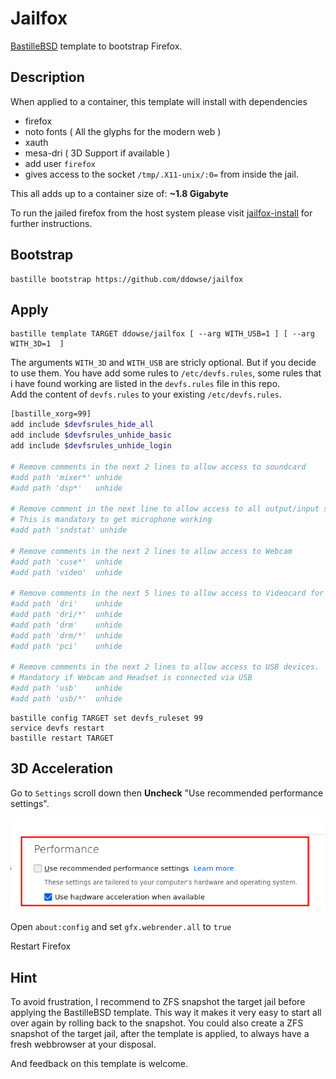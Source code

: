 # Jailfox 

[BastilleBSD](https://bastillebsd.org) template to bootstrap Firefox.

## Description

When applied to a container, this template will install with dependencies
 
- firefox 
- noto fonts ( All the glyphs for the modern web )
- xauth
- mesa-dri ( 3D Support if available )
- add user `firefox` 
- gives access to the socket `/tmp/.X11-unix/:0=` from inside the jail.

This all adds up to a container size of: **~1.8 Gigabyte**

To run the jailed firefox from the host system please visit 
[jailfox-install](https://github.com/ddowse/jailfox-install) for further instructions.

## Bootstrap
```shell
bastille bootstrap https://github.com/ddowse/jailfox 
```

## Apply
```shell
bastille template TARGET ddowse/jailfox [ --arg WITH_USB=1 ] [ --arg WITH_3D=1  ]
```
The arguments `WITH_3D` and `WITH_USB` are stricly optional. But if you decide
to use them. You have add some rules to `/etc/devfs.rules`, some rules that i
have found working are listed in the `devfs.rules` file in this repo.   
Add the content of `devfs.rules` to your existing `/etc/devfs.rules`.

```sh
[bastille_xorg=99]
add include $devfsrules_hide_all
add include $devfsrules_unhide_basic
add include $devfsrules_unhide_login

# Remove comments in the next 2 lines to allow access to soundcard
#add path 'mixer*' unhide
#add path 'dsp*'   unhide

# Remove comment in the next line to allow access to all output/input sound devices
# This is mandatory to get microphone working
#add path 'sndstat' unhide

# Remove comments in the next 2 lines to allow access to Webcam
#add path 'cuse*'  unhide
#add path 'video'  unhide

# Remove comments in the next 5 lines to allow access to Videocard for 3D
#add path 'dri'    unhide
#add path 'dri/*'  unhide 
#add path 'drm'    unhide
#add path 'drm/*'  unhide
#add path 'pci'    unhide

# Remove comments in the next 2 lines to allow access to USB devices.
# Mandatory if Webcam and Headset is connected via USB 
#add path 'usb'    unhide
#add path 'usb/*'  unhide
```

```shell
bastille config TARGET set devfs_ruleset 99
service devfs restart
bastille restart TARGET
```

## 3D Acceleration 

Go to `Settings` scroll down then **Uncheck** "Use recommended performance settings".   

![Firefox Settings](ff-performance.png)

Open `about:config` and set `gfx.webrender.all` to `true`

Restart Firefox

## Hint

To avoid frustration, I recommend to ZFS snapshot the target jail before applying
the BastilleBSD template. This way it makes it very easy to start all over again by rolling back to the snapshot. 
You could also create a ZFS snapshot of the target jail, after the template is
applied, to always have a fresh webbrowser at your disposal.

And feedback on this template is welcome. 
